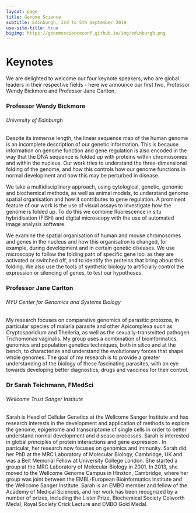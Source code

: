 ```yaml
---
layout: page
title: Genome Science
subtitle: Edinburgh, 3rd to 5th September 2019
use-site-title: true
bigimg: https://genomescienceconf.github.io/img/edinburgh.png
---
```


# Keynotes

We are delighted to welcome our four keynote speakers, who are global leaders in their respective fields - here we announce our first two, Professor Wendy Bickmore and Professor Jane Carlton.

### Professor Wendy Bickmore
###### University of Edinburgh
Despite its immense length, the linear sequence map of the human genome is an incomplete description of our genetic information. This is because information on genome function and gene regulation is also encoded in the way that the DNA sequence is folded up with proteins within chromosomes and within the nucleus. Our work tries to understand the three-dimensional folding of the genome, and how this controls how our genome functions in normal development and how this may be perturbed in disease. 

We take a multidisciplinary approach, using cytological, genetic, genomic and biochemical methods, as well as animal models, to understand genome spatial organisation and how it contributes to gene regulation. A prominent feature of our work is the use of visual assays to investigate how the genome is folded up. To do this we combine fluorescence in situ hybridisation (FISH) and digital microscopy with the use of automated image analysis software.

We examine the spatial organisation of human and mouse chromosomes and genes in the nucleus and how this organisation is changed, for example, during development and in certain genetic diseases. We use microscopy to follow the folding path of specific gene loci as they are activated or switched off, and to identify the proteins that bring about this folding. We also use the tools of synthetic biology to artificially control the expression or silencing of genes, to test our hypotheses.

### Professor Jane Carlton
###### NYU Center for Genomics and Systems Biology
My research focuses on comparative genomics of parasitic protozoa, in particular species of malaria parasite and other Apicomplexa such as Cryptosporidium and Theileria, as well as the sexually-transmitted pathogen Trichomonas vaginalis. My group uses a combination of bioinformatics, genomics and population genetics techniques, both in silico and at the bench, to characterize and understand the evolutionary forces that shape whole genomes. The goal of my research is to provide a greater understanding of the biology of these fascinating parasites, with an eye towards developing better diagnostics, drugs and vaccines for their control.

### Dr Sarah Teichmann, FMedSci
###### Wellcome Trust Sanger Institute
Sarah is Head of Cellular Genetics at the Wellcome Sanger Institute and has research interests in the development and application of methods to explore the genome, epigenome and transcriptome of single cells in order to better understand normal development and disease processes. Sarah is interested in global principles of protein interactions and gene expression . In particular, her research now focuses on genomics and immunity. Sarah did her PhD at the MRC Laboratory of Molecular Biology, Cambridge, UK and was a Beit Memorial Fellow at University College London. She started a group at the MRC Laboratory of Molecular Biology in 2001. In 2013, she moved to the Wellcome Genome Campus in Hinxton, Cambridge, where her group was joint between the EMBL-European Bioinformatics Institute and the Wellcome Sanger Institute. Sarah is an EMBO member and fellow of the Academy of Medical Sciences, and her work has been recognized by a number of prizes, including the Lister Prize, Biochemical Society Colworth Medal, Royal Society Crick Lecture and EMBO Gold Medal.


